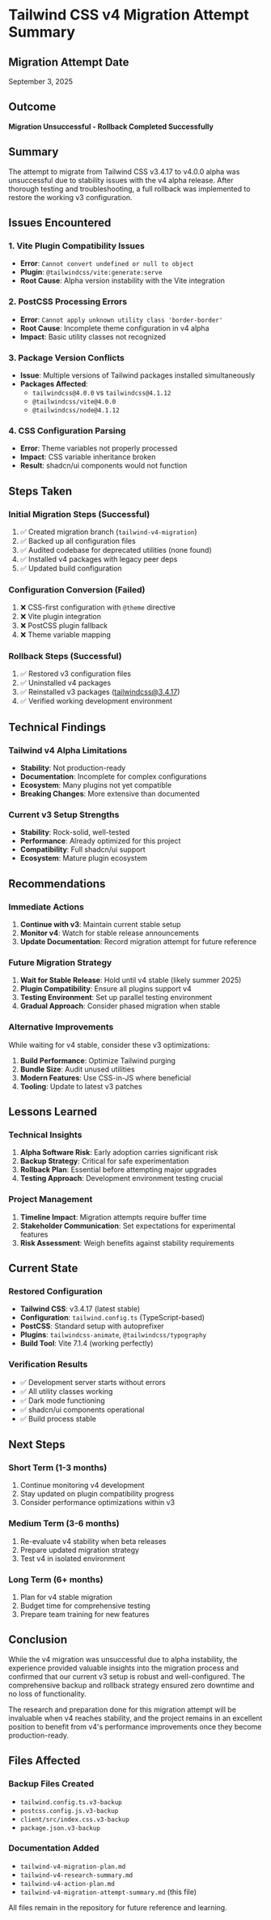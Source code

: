 # Tailwind CSS v4 Migration Attempt Summary

## Migration Attempt Date
September 3, 2025

## Outcome
**Migration Unsuccessful - Rollback Completed Successfully**

## Summary

The attempt to migrate from Tailwind CSS v3.4.17 to v4.0.0 alpha was unsuccessful due to stability issues with the v4 alpha release. After thorough testing and troubleshooting, a full rollback was implemented to restore the working v3 configuration.

## Issues Encountered

### 1. Vite Plugin Compatibility Issues
- **Error**: `Cannot convert undefined or null to object`
- **Plugin**: `@tailwindcss/vite:generate:serve`
- **Root Cause**: Alpha version instability with the Vite integration

### 2. PostCSS Processing Errors
- **Error**: `Cannot apply unknown utility class 'border-border'`
- **Root Cause**: Incomplete theme configuration in v4 alpha
- **Impact**: Basic utility classes not recognized

### 3. Package Version Conflicts
- **Issue**: Multiple versions of Tailwind packages installed simultaneously
- **Packages Affected**: 
  - `tailwindcss@4.0.0` vs `tailwindcss@4.1.12`
  - `@tailwindcss/vite@4.0.0`
  - `@tailwindcss/node@4.1.12`

### 4. CSS Configuration Parsing
- **Error**: Theme variables not properly processed
- **Impact**: CSS variable inheritance broken
- **Result**: shadcn/ui components would not function

## Steps Taken

### Initial Migration Steps (Successful)
1. ✅ Created migration branch (`tailwind-v4-migration`)
2. ✅ Backed up all configuration files
3. ✅ Audited codebase for deprecated utilities (none found)
4. ✅ Installed v4 packages with legacy peer deps
5. ✅ Updated build configuration

### Configuration Conversion (Failed)
1. ❌ CSS-first configuration with `@theme` directive
2. ❌ Vite plugin integration
3. ❌ PostCSS plugin fallback
4. ❌ Theme variable mapping

### Rollback Steps (Successful)
1. ✅ Restored v3 configuration files
2. ✅ Uninstalled v4 packages
3. ✅ Reinstalled v3 packages (tailwindcss@3.4.17)
4. ✅ Verified working development environment

## Technical Findings

### Tailwind v4 Alpha Limitations
- **Stability**: Not production-ready
- **Documentation**: Incomplete for complex configurations
- **Ecosystem**: Many plugins not yet compatible
- **Breaking Changes**: More extensive than documented

### Current v3 Setup Strengths
- **Stability**: Rock-solid, well-tested
- **Performance**: Already optimized for this project
- **Compatibility**: Full shadcn/ui support
- **Ecosystem**: Mature plugin ecosystem

## Recommendations

### Immediate Actions
1. **Continue with v3**: Maintain current stable setup
2. **Monitor v4**: Watch for stable release announcements
3. **Update Documentation**: Record migration attempt for future reference

### Future Migration Strategy
1. **Wait for Stable Release**: Hold until v4 stable (likely summer 2025)
2. **Plugin Compatibility**: Ensure all plugins support v4
3. **Testing Environment**: Set up parallel testing environment
4. **Gradual Approach**: Consider phased migration when stable

### Alternative Improvements
While waiting for v4 stable, consider these v3 optimizations:
1. **Build Performance**: Optimize Tailwind purging
2. **Bundle Size**: Audit unused utilities
3. **Modern Features**: Use CSS-in-JS where beneficial
4. **Tooling**: Update to latest v3 patches

## Lessons Learned

### Technical Insights
1. **Alpha Software Risk**: Early adoption carries significant risk
2. **Backup Strategy**: Critical for safe experimentation
3. **Rollback Plan**: Essential before attempting major upgrades
4. **Testing Approach**: Development environment testing crucial

### Project Management
1. **Timeline Impact**: Migration attempts require buffer time
2. **Stakeholder Communication**: Set expectations for experimental features
3. **Risk Assessment**: Weigh benefits against stability requirements

## Current State

### Restored Configuration
- **Tailwind CSS**: v3.4.17 (latest stable)
- **Configuration**: `tailwind.config.ts` (TypeScript-based)
- **PostCSS**: Standard setup with autoprefixer
- **Plugins**: `tailwindcss-animate`, `@tailwindcss/typography`
- **Build Tool**: Vite 7.1.4 (working perfectly)

### Verification Results
- ✅ Development server starts without errors
- ✅ All utility classes working
- ✅ Dark mode functioning
- ✅ shadcn/ui components operational
- ✅ Build process stable

## Next Steps

### Short Term (1-3 months)
1. Continue monitoring v4 development
2. Stay updated on plugin compatibility progress
3. Consider performance optimizations within v3

### Medium Term (3-6 months)
1. Re-evaluate v4 stability when beta releases
2. Prepare updated migration strategy
3. Test v4 in isolated environment

### Long Term (6+ months)
1. Plan for v4 stable migration
2. Budget time for comprehensive testing
3. Prepare team training for new features

## Conclusion

While the v4 migration was unsuccessful due to alpha instability, the experience provided valuable insights into the migration process and confirmed that our current v3 setup is robust and well-configured. The comprehensive backup and rollback strategy ensured zero downtime and no loss of functionality.

The research and preparation done for this migration attempt will be invaluable when v4 reaches stability, and the project remains in an excellent position to benefit from v4's performance improvements once they become production-ready.

## Files Affected

### Backup Files Created
- `tailwind.config.ts.v3-backup`
- `postcss.config.js.v3-backup`
- `client/src/index.css.v3-backup`
- `package.json.v3-backup`

### Documentation Added
- `tailwind-v4-migration-plan.md`
- `tailwind-v4-research-summary.md`
- `tailwind-v4-action-plan.md`
- `tailwind-v4-migration-attempt-summary.md` (this file)

All files remain in the repository for future reference and learning.
